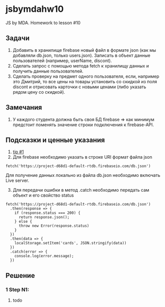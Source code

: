 # jsbymdahw10
JS by MDA. Homework to lesson #10

## Задачи
1. Добавить в хранилище firebase новый файл в формате json (как мы добавляли db.json, только users.json). Записать в объект данные пользователей (например, userName, discont).
2. Сделать запрос с помощью метода fetch к хранилищу данных и получить данные пользователей.
3. Сделать проверку на предмет одного пользователя, если, например это Дмитрий, то все цены на товары установить со скидкой из поля discont и отрисовать карточки с новыми ценами (либо указать рядом цену со скидкой).

## Замечания
1. У каждого студента должна быть своя БД firebase => как минимум предстоит поменять значение строки подключения к firebase-API.


## Подсказки и ценные указания
1. [tip #1](https://youtu.be/tKJZc8moRUQ)
2. Для firebase необходимо указать в строке URI формат файла json
```
fetch('https://project-d68d1-default-rtdb.firebaseio.com/db.json')
```
Для получение данных локально из файла db.json необходимо включать Live server.

3. Для передачи ошибки в метод .catch необходимо передать сам объект и его свойство status
```
fetch('https://project-d68d1-default-rtdb.firebaseio.com/db.json')
  .then(response => {
    if (response.status === 200) {
      return response.json();
    } else {
      throw new Error(response.status)
    }
  })
  .then(data => {
    localStorage.setItem('cards', JSON.stringify(data))
  })
  .catch(error => {
    console.log(error.message);
  })
```

## Решение
### 1 Step N1:
1. todo
